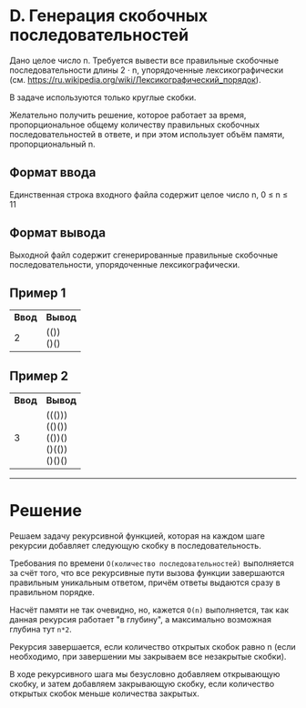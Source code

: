 # D. Генерация скобочных последовательностей

Дано целое число n. Требуется вывести все правильные скобочные последовательности длины 2 ⋅ n, упорядоченные лексикографически (см. https://ru.wikipedia.org/wiki/Лексикографический_порядок).

В задаче используются только круглые скобки.

Желательно получить решение, которое работает за время, пропорциональное общему количеству правильных скобочных последовательностей в ответе, и при этом использует объём памяти, пропорциональный n.

## Формат ввода

Единственная строка входного файла содержит целое число n, 0 ≤ n ≤ 11

## Формат вывода

Выходной файл содержит сгенерированные правильные скобочные последовательности, упорядоченные лексикографически.

## Пример 1
<table>
<tr><td><b>Ввод</b></td><td><b>Вывод</b></td></tr>
<tr><td>2</td><td>(())<br>
()()
</td></tr>
</table>

## Пример 2
<table>
<tr><td><b>Ввод</b></td><td><b>Вывод</b></td></tr>
<tr><td>3</td><td>((()))<br>
(()())<br>
(())()<br>
()(())<br>
()()()
</td></tr>
</table>

---
# Решение

Решаем задачу рекурсивной функцией, которая на каждом шаге рекурсии добавляет следующую скобку в последовательность.

Требования по времени `O(количество последовательностей)` выполняется за счёт того, что все рекурсивные пути вызова функции завершаются правильным уникальным ответом, причём ответы выдаются сразу в правильном порядке.

Насчёт памяти не так очевидно, но, кажется `O(n)` выполняется, так как данная рекурсия работает "в глубину", а максимально возможная глубина тут `n*2`.

Рекурсия завершается, если количество открытых скобок равно n (если необходимо, при завершении мы закрываем все незакрытые скобки).

В ходе рекурсивного шага мы безусловно добавляем открывающую скобку, и затем добавляем закрывающую скобку, если количество открытых скобок меньше количества закрытых.

